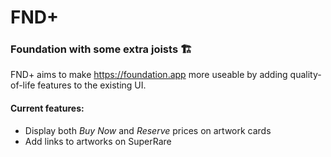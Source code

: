 # FND+

### Foundation with some extra joists 🏗

FND+ aims to make https://foundation.app more useable by adding quality-of-life features to the existing UI.

#### Current features:
- Display both _Buy Now_ and _Reserve_ prices on artwork cards
- Add links to artworks on SuperRare

